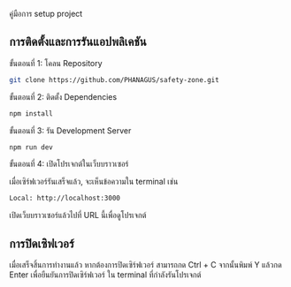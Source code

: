 คู่มือการ setup project

## การติดตั้งและการรันแอปพลิเคชัน

ขั้นตอนที่ 1: โคลน Repository

```bash
git clone https://github.com/PHANAGUS/safety-zone.git
```

ขั้นตอนที่ 2: ติดตั้ง Dependencies

```bash
npm install
```

ขั้นตอนที่ 3: รัน Development Server

```bash
npm run dev
```

ขั้นตอนที่ 4: เปิดโปรเจกต์ในเว็บบราวเซอร์

เมื่อเซิร์ฟเวอร์รันเสร็จแล้ว, จะเห็นข้อความใน terminal เช่น

```bash
Local: http://localhost:3000
```

เปิดเว็บบราวเซอร์แล้วไปที่ URL นี้เพื่อดูโปรเจกต์

## การปิดเซิฟเวอร์

เมื่อเสร็จสิ้นการทำงานแล้ว หากต้องการปิดเซิร์ฟเวอร์ สามารถกด Ctrl + C จากนั้นพิมพ์ Y แล้วกด Enter เพื่อยืนยันการปิดเซิร์ฟเวอร์ ใน terminal ที่กำลังรันโปรเจกต์
